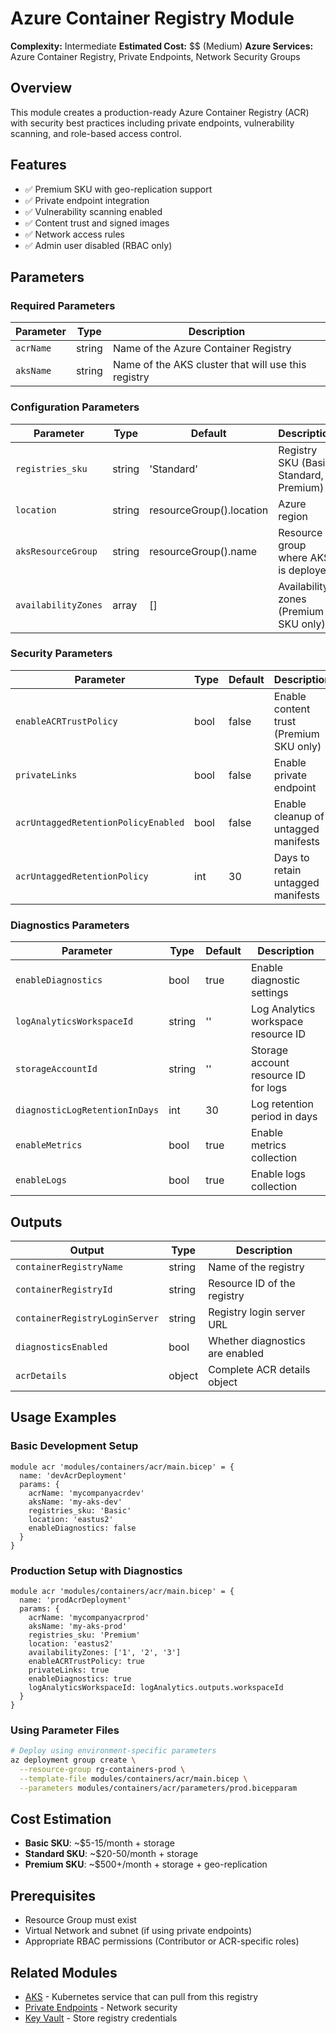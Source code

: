 # Azure Container Registry Module

**Complexity:** Intermediate
**Estimated Cost:** $$ (Medium)
**Azure Services:** Azure Container Registry, Private Endpoints, Network Security Groups

## Overview

This module creates a production-ready Azure Container Registry (ACR) with security best practices including private endpoints, vulnerability scanning, and role-based access control.

## Features

- ✅ Premium SKU with geo-replication support
- ✅ Private endpoint integration
- ✅ Vulnerability scanning enabled
- ✅ Content trust and signed images
- ✅ Network access rules
- ✅ Admin user disabled (RBAC only)

## Parameters

### Required Parameters

| Parameter | Type   | Description                                         |
| --------- | ------ | --------------------------------------------------- |
| `acrName` | string | Name of the Azure Container Registry                |
| `aksName` | string | Name of the AKS cluster that will use this registry |

### Configuration Parameters

| Parameter           | Type   | Default                  | Description                             |
| ------------------- | ------ | ------------------------ | --------------------------------------- |
| `registries_sku`    | string | 'Standard'               | Registry SKU (Basic, Standard, Premium) |
| `location`          | string | resourceGroup().location | Azure region                            |
| `aksResourceGroup`  | string | resourceGroup().name     | Resource group where AKS is deployed    |
| `availabilityZones` | array  | []                       | Availability zones (Premium SKU only)   |

### Security Parameters

| Parameter                           | Type | Default | Description                             |
| ----------------------------------- | ---- | ------- | --------------------------------------- |
| `enableACRTrustPolicy`              | bool | false   | Enable content trust (Premium SKU only) |
| `privateLinks`                      | bool | false   | Enable private endpoint                 |
| `acrUntaggedRetentionPolicyEnabled` | bool | false   | Enable cleanup of untagged manifests    |
| `acrUntaggedRetentionPolicy`        | int  | 30      | Days to retain untagged manifests       |

### Diagnostics Parameters

| Parameter                      | Type   | Default | Description                          |
| ------------------------------ | ------ | ------- | ------------------------------------ |
| `enableDiagnostics`            | bool   | true    | Enable diagnostic settings           |
| `logAnalyticsWorkspaceId`      | string | ''      | Log Analytics workspace resource ID  |
| `storageAccountId`             | string | ''      | Storage account resource ID for logs |
| `diagnosticLogRetentionInDays` | int    | 30      | Log retention period in days         |
| `enableMetrics`                | bool   | true    | Enable metrics collection            |
| `enableLogs`                   | bool   | true    | Enable logs collection               |

## Outputs

| Output                         | Type   | Description                     |
| ------------------------------ | ------ | ------------------------------- |
| `containerRegistryName`        | string | Name of the registry            |
| `containerRegistryId`          | string | Resource ID of the registry     |
| `containerRegistryLoginServer` | string | Registry login server URL       |
| `diagnosticsEnabled`           | bool   | Whether diagnostics are enabled |
| `acrDetails`                   | object | Complete ACR details object     |

## Usage Examples

### Basic Development Setup

```bicep
module acr 'modules/containers/acr/main.bicep' = {
  name: 'devAcrDeployment'
  params: {
    acrName: 'mycompanyacrdev'
    aksName: 'my-aks-dev'
    registries_sku: 'Basic'
    location: 'eastus2'
    enableDiagnostics: false
  }
}
```

### Production Setup with Diagnostics

```bicep
module acr 'modules/containers/acr/main.bicep' = {
  name: 'prodAcrDeployment'
  params: {
    acrName: 'mycompanyacrprod'
    aksName: 'my-aks-prod'
    registries_sku: 'Premium'
    location: 'eastus2'
    availabilityZones: ['1', '2', '3']
    enableACRTrustPolicy: true
    privateLinks: true
    enableDiagnostics: true
    logAnalyticsWorkspaceId: logAnalytics.outputs.workspaceId
  }
}
```

### Using Parameter Files

```bash
# Deploy using environment-specific parameters
az deployment group create \
  --resource-group rg-containers-prod \
  --template-file modules/containers/acr/main.bicep \
  --parameters modules/containers/acr/parameters/prod.bicepparam
```

## Cost Estimation

- **Basic SKU**: ~$5-15/month + storage
- **Standard SKU**: ~$20-50/month + storage
- **Premium SKU**: ~$500+/month + storage + geo-replication

## Prerequisites

- Resource Group must exist
- Virtual Network and subnet (if using private endpoints)
- Appropriate RBAC permissions (Contributor or ACR-specific roles)

## Related Modules

- [AKS](../../../compute/aks/) - Kubernetes service that can pull from this registry
- [Private Endpoints](../../networking/private-endpoint/) - Network security
- [Key Vault](../../security/keyvault/) - Store registry credentials
